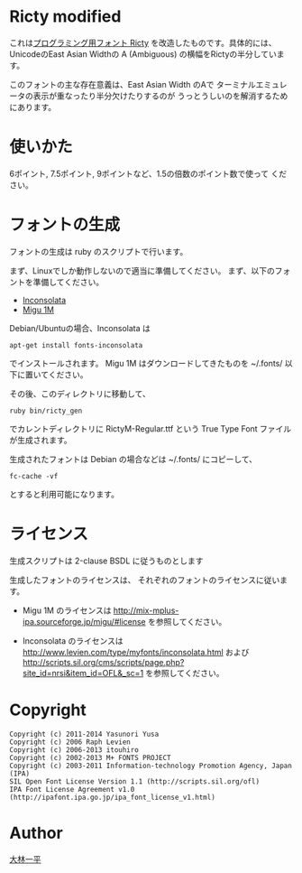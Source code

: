 # Ricty modified

これは[プログラミング用フォント Ricty](https://github.com/yascentur/Ricty)
を改造したものです。具体的には、UnicodeのEast Asian Widthの
A (Ambiguous) の横幅をRictyの半分しています。

このフォントの主な存在意義は、East Asian Width のAで
ターミナルエミュレータの表示が重なったり半分欠けたりするのが
うっとうしいのを解消するためにあります。

# 使いかた
6ポイント, 7.5ポイント, 9ポイントなど、1.5の倍数のポイント数で使って
ください。

# フォントの生成
フォントの生成は ruby のスクリプトで行います。

まず、Linuxでしか動作しないので適当に準備してください。
まず、以下のフォントを準備してください。

* [Inconsolata](http://levien.com/type/myfonts/inconsolata.html)
* [Migu 1M](http://mix-mplus-ipa.sourceforge.jp/)

Debian/Ubuntuの場合、Inconsolata は

    apt-get install fonts-inconsolata

でインストールされます。 Migu 1M はダウンロードしてきたものを
~/.fonts/ 以下に置いてください。

その後、このディレクトリに移動して、

    ruby bin/ricty_gen

でカレントディレクトリに RictyM-Regular.ttf という
True Type Font ファイルが生成されます。

生成されたフォントは Debian の場合などは ~/.fonts/
にコピーして、

    fc-cache -vf

とすると利用可能になります。

# ライセンス
生成スクリプトは 2-clause BSDL に従うものとします

生成したフォントのライセンスは、
それぞれのフォントのライセンスに従います。

* Migu 1M のライセンスは http://mix-mplus-ipa.sourceforge.jp/migu/#license
を参照してください。

* Inconsolata のライセンスは
http://www.levien.com/type/myfonts/inconsolata.html および
http://scripts.sil.org/cms/scripts/page.php?site_id=nrsi&item_id=OFL&_sc=1
を参照してください。

# Copyright
    Copyright (c) 2011-2014 Yasunori Yusa
    Copyright (c) 2006 Raph Levien
    Copyright (c) 2006-2013 itouhiro
    Copyright (c) 2002-2013 M+ FONTS PROJECT
    Copyright (c) 2003-2011 Information-technology Promotion Agency, Japan (IPA)
    SIL Open Font License Version 1.1 (http://scripts.sil.org/ofl)
    IPA Font License Agreement v1.0 (http://ipafont.ipa.go.jp/ipa_font_license_v1.html)

# Author
[大林一平](http://www.kmc.gr.jp/~ohai/)
